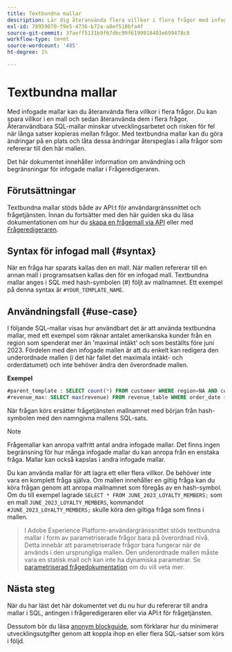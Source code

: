 ```yaml
---
title: Textbundna mallar
description: Lär dig återanvända flera villkor i flera frågor med infogade mallar.
exl-id: 78959070-f9e5-4736-b72a-a8ef518bfa4f
source-git-commit: 37aeff5131b9f67dbc99f6199918403e699478c8
workflow-type: tm+mt
source-wordcount: '485'
ht-degree: 1%

---
```


# Textbundna mallar

Med infogade mallar kan du återanvända flera villkor i flera frågor. Du kan spara villkor i en mall och sedan återanvända dem i flera frågor. Återanvändbara SQL-mallar minskar utvecklingsarbetet och risken för fel när långa satser kopieras mellan frågor. Med textbundna mallar kan du göra ändringar på en plats och låta dessa ändringar återspeglas i alla frågor som refererar till den här mallen.

Det här dokumentet innehåller information om användning och begränsningar för infogade mallar i Frågeredigeraren.

## Förutsättningar

Textbundna mallar stöds både av API:t för användargränssnittet och frågetjänsten. Innan du fortsätter med den här guiden ska du läsa dokumentationen om hur du [skapa en frågemall via API](../api/query-templates.md#create-a-query-template) eller med [Frågeredigeraren](../ui/user-guide.md#query-authoring).

## Syntax för infogad mall {#syntax}

När en fråga har sparats kallas den en mall. När mallen refererar till en annan mall i programsatsen kallas den för en infogad mall. Textbundna mallar anges i SQL med hash-symbolen (#) följt av mallnamnet. Ett exempel på denna syntax är `#YOUR_TEMPLATE_NAME`.

## Användningsfall {#use-case}

I följande SQL-mallar visas hur användbart det är att använda textbundna mallar, med ett exempel som räknar antalet amerikanska kunder från en region som spenderat mer än &#39;maximal intäkt&#39; och som beställts före juni 2023. Fördelen med den infogade mallen är att du enkelt kan redigera den underordnade mallen (i det här fallet det maximala intäkt- och orderdatumet) och inte behöver ändra den överordnade mallen.

**Exempel**

```sql
#parent_template : SELECT count(*) FROM customer WHERE region=NA AND country=US AND revenue > #revenue_max
#revenue_max: SELECT max(revenue) FROM revenue_table WHERE order_date > '01-06-2023'
```

När frågan körs ersätter frågetjänsten mallnamnet med början från hash-symbolen med den namngivna mallens SQL-sats.

>[!NOTE]
>
>Frågemallar kan anropa valfritt antal andra infogade mallar. Det finns ingen begränsning för hur många infogade mallar du kan anropa från en enstaka fråga. Mallar kan också kapslas i andra infogade mallar.

Du kan använda mallar för att lagra ett eller flera villkor. De behöver inte vara en komplett fråga själva. Om mallen innehåller en giltig fråga kan du köra frågan genom att anropa mallnamnet som föregås av en hash-symbol. Om du till exempel lagrade `SELECT * FROM JUNE_2023_LOYALTY_MEMBERS;` som en mall `JUNE_2023_LOYALTY_MEMBERS`, kommandot  `#JUNE_2023_LOYALTY_MEMBERS;` skulle köra den giltiga fråga som finns i mallen.

>
>
>I Adobe Experience Platform-användargränssnittet stöds textbundna mallar i form av parametriserade frågor bara på överordnad nivå. Detta innebär att parametriserade frågor bara fungerar när de används i den ursprungliga mallen. Den underordnade mallen måste vara en statisk mall och kan inte ha dynamiska parametrar. Se [parametriserad frågedokumentation](../ui/parameterized-queries.md) om du vill veta mer.

## Nästa steg

När du har läst det här dokumentet vet du nu hur du refererar till andra mallar i SQL, antingen i frågeredigeraren eller via API:t för frågetjänsten.

Dessutom bör du läsa [anonym blockguide](./anonymous-block.md), som förklarar hur du minimerar utvecklingsutgifter genom att koppla ihop en eller flera SQL-satser som körs i följd.

